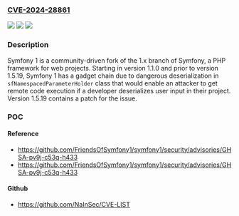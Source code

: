 ### [CVE-2024-28861](https://cve.mitre.org/cgi-bin/cvename.cgi?name=CVE-2024-28861)
![](https://img.shields.io/static/v1?label=Product&message=symfony1&color=blue)
![](https://img.shields.io/static/v1?label=Version&message=%3D%20%3E%3D%201.1.0%2C%20%3C%201.5.19%20&color=brighgreen)
![](https://img.shields.io/static/v1?label=Vulnerability&message=CWE-502%3A%20Deserialization%20of%20Untrusted%20Data&color=brighgreen)

### Description

Symfony 1 is a community-driven fork of the 1.x branch of Symfony, a PHP framework for web projects. Starting in version 1.1.0 and prior to version 1.5.19, Symfony 1 has a gadget chain due to dangerous deserialization in `sfNamespacedParameterHolder` class that would enable an attacker to get remote code execution if a developer deserializes user input in their project. Version 1.5.19 contains a patch for the issue.

### POC

#### Reference
- https://github.com/FriendsOfSymfony1/symfony1/security/advisories/GHSA-pv9j-c53q-h433
- https://github.com/FriendsOfSymfony1/symfony1/security/advisories/GHSA-pv9j-c53q-h433

#### Github
- https://github.com/NaInSec/CVE-LIST

